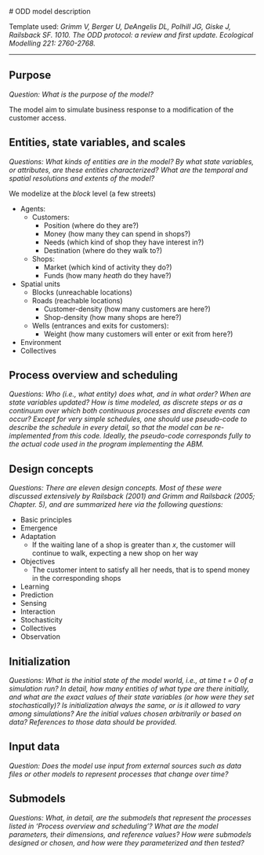 # ODD model description

Template used: *Grimm V, Berger U, DeAngelis DL, Polhill JG, Giske J, Railsback SF. 1010. The ODD protocol: a review and first update. Ecological Modelling 221: 2760-2768.*

---

## Purpose

*Question: What is the purpose of the model?*

The model aim to simulate business response to a modification of the customer access.


## Entities, state variables, and scales

*Questions: What kinds of entities are in the model? By what state variables, or attributes, are these entities characterized? What are the temporal and spatial resolutions and extents of the model?*

We modelize at the *block* level (a few streets)

 - Agents: 
     - Customers:
         - Position (where do they are?)
         - Money (how many they can spend in shops?)
         - Needs (which kind of shop they have interest in?)
         - Destination (where do they walk to?)
     - Shops:
         - Market (which kind of activity they do?)
         - Funds (how many *heath* do they have?)
 - Spatial units
      - Blocks (unreachable locations)
      - Roads (reachable locations)
          - Customer-density (how many customers are here?)
          - Shop-density (how many shops are here?)
      - Wells (entrances and exits for customers):
          - Weight (how many customers will enter or exit from here?)
 - Environment
 - Collectives

## Process overview and scheduling

*Questions: Who (i.e., what entity) does what, and in what order? When are state variables updated? How is time modeled, as discrete steps or as a continuum over which both continuous processes and discrete events can occur? Except for very simple schedules, one should use pseudo-code to describe the schedule in every detail, so that the model can be re-implemented from this code. Ideally, the pseudo-code corresponds fully to the actual code used in the program implementing the ABM.*


## Design concepts

*Questions: There are eleven design concepts. Most of these were discussed extensively by Railsback (2001) and Grimm and Railsback (2005; Chapter. 5), and are summarized here via the following questions:*

 - Basic principles
 - Emergence
 - Adaptation
     - If the waiting lane of a shop is greater than *x*, the customer will continue to walk, expecting a new shop on her way
 - Objectives
     - The customer intent to satisfy all her needs, that is to spend money in the corresponding shops
 - Learning
 - Prediction
 - Sensing
 - Interaction
 - Stochasticity
 - Collectives
 - Observation
## Initialization

*Questions: What is the initial state of the model world, i.e., at time t = 0 of a simulation run? In detail, how many entities of what type are there initially, and what are the exact values of their state variables (or how were they set stochastically)? Is initialization always the same, or is it allowed to vary among simulations? Are the initial values chosen arbitrarily or based on data? References to those data should be provided.*


## Input data

*Question: Does the model use input from external sources such as data files or other models to represent processes that change over time?*


## Submodels

*Questions: What, in detail, are the submodels that represent the processes listed in ‘Process overview and scheduling’? What are the model parameters, their dimensions, and reference values? How were submodels designed or chosen, and how were they parameterized and then tested?*